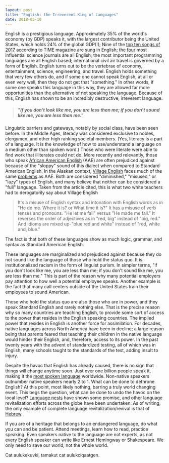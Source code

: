 ```yaml
---
layout: post
title: "English: the Irreverent King of Languages"
date: 2018-05-10
---
```


English is a prestigious language. Approximately 35% of the world's economy (by GDP) speaks it, with the largest contributor being the United States, which holds 24% of the global GDP(!); Nine of the [top ten songs of 2017](http://time.com/5034395/top-10-songs-2017/) according to TIME magazine are sung in English; the [four](http://www.pnas.org/content/106/17/6883) most influential science journals are all English; the most important programming languages are all English based; international civil air travel is governed by a form of English. English turns out to be the vertebrae of economy, entertainment, science, engineering, and travel. English holds something that very few others do, and if some one cannot speak English, at all or even very well, then they do not get that "something." In other words, if some one speaks this language in this way, they are allowed far more opportunities than the alternative of not speaking the language. Because of this, English has shown to be an incredibly destructive, irreverent language.

> ##### "If you don't look like me, you are less than me; if you don't sound like me, you are less than me." 

Linguistic barriers and gateways, notably by social class, have been seen before. In the Middle Ages, literacy was considered exclusive to nobles, clergymen, and other high ranking societal members. (Yes, literacy is a part of a language. It is the knowledge of how to use/understand a language on a medium other than spoken word.) Those who were literate were able to find work that illiterates could not do. More recently and relevantly, those who speak [African American English](https://en.wikipedia.org/wiki/African-American_English) (AAE) are often prejudiced against because of the "sloppy" sound of this dialect when compared to Standard American English. In the Alaskan context, [Village English](https://nalliq.com/2017/07/03/i-always-you-never-a-celebration-of-village-english/) faces much of the same [problems](http://www.jstor.org/stable/3195721) as AAE. Both are considered "diminished," "misused," or "lazy" types of English, and many believe that neither can be considered a "full" language. Taken from the article cited, this is what two white teachers had to derogatorily say about Village English 

> It's a misuse of English syntax and intonation with English words as in "He
do me. Where it is? or What time it is?" It has a misuse of verb tenses and
pronouns. "He let me fall" versus "He made me fall." It reverses the order of
adjectives as in "red, big" instead of "big, red." And idioms are mixed
up-"blue red and white" instead of "red, white and, blue."

The fact is that both of these languages show as much logic, grammar, and syntax as Standard American English.

These languages are marginalized and prejudiced against because they do not sound like the language of those who hold the status quo. It is institutionalized racism in the form of linguist purism. In simpler terms, "if you don't look like me, you are less than me; if you don't sound like me, you are less than me." This is part of the reason why many potential employers pay attention to how well a potential employee speaks. Another example is the fact that many call centers outside of the United States train their employees to sound American.

Those who hold the status quo are also those who are in power, and they speak Standard English and rarely nothing else. That is the precise reason why so many countries are teaching English, to provide some sort of access to the power that resides in the English speaking countries. The implied power that resides in English is another force for assimilation. For decades, native languages across North America have been in decline; a large reason being that parents feared that teaching their children in the native language would hinder their English, and, therefore, access to its power. In the past twenty years with the advent of standardized testing, all of which was in English, many schools taught to the standards of the test, adding insult to injury.

Despite the havoc that English has already caused, there is no sign that things will change anytime soon. Just over one billion people speak it, making it the [most spoken language](https://en.wikipedia.org/wiki/List_of_languages_by_total_number_of_speakers) worldwide.  Non-native speakers outnumber native speakers nearly 2 to 1. What can be done to dethrone English? At this point, most likely nothing, barring a truly world changing event. This begs the question, what can be done to undo the havoc on the local level? [Language nests](https://en.wikipedia.org/wiki/Language_nest) have shown some promise, and other language revitalization efforts across the globe have been undertaken. As of writing, the only example of complete language revitalization/revival is that of [Hebrew](https://en.wikipedia.org/wiki/Revival_of_the_Hebrew_language).

If you are of a heritage that belongs to an endangered language, do what you can and be patient. Attend meetings, learn how to read, practice speaking. Even speakers native to the language are not experts, as not every English speaker can write like Ernest Hemingway or Shakespeare. We only need to save our world, not the whole world.

Cat aulukekuvki, tamakut cat aulukciqaatgen.  
